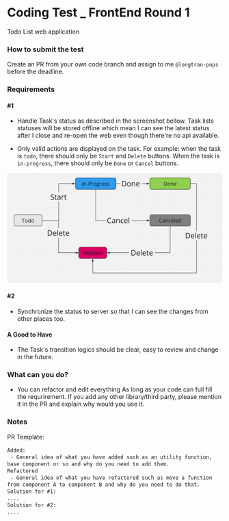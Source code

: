 # Coding Test _ FrontEnd Round 1

Todo List web application

### How to submit the test

Create an PR from your own code branch and assign to me `@longtran-pops` before the deadline.

### Requirements
#### #1

- Handle Task's status as described in the screenshot bellow. Task lists statuses will be stored offline which mean I can see the latest status after I close and re-open the web even though there're no api available.

- Only valid actions are displayed on the task. For example: when the task is `todo`, there should only be `Start` and `Delete` buttons. When the task is `in-progress`, there should only be `Done` or `Cancel` buttons.

![alt text](./public/TaskFlow.png)

#### #2

- Synchronize the status to server so that I can see the changes from other places too.

#### A Good to Have

- The Task's transition logics should be clear, easy to review and change in the future.

### What can you do?

- You can refactor and edit everything As long as your code can full fill the requrirement. If you add any other library/third party, please mention it in the PR and explain why would you use it.

### Notes

PR Template:

```
Added:
 - General idea of what you have added such as an utility function, base component or so and why do you need to add them.
Refactored
 - General idea of what you have refactored such as move a function from component A to component B and why do you need to do that.
Solution for #1:
....
Solution for #2:
....
```